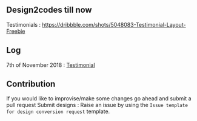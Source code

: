 ## Design2codes till now
Testimonials : https://dribbble.com/shots/5048083-Testimonial-Layout-Freebie 

## Log
7th of November 2018 : [Testimonial](https://github.com/girishpatil/design2code/tree/master/Testimonials)

## Contribution
If you would like to improvise/make some changes go ahead and submit a pull request
Submit designs : Raise an issue by using the `Issue template for design conversion request` template.
